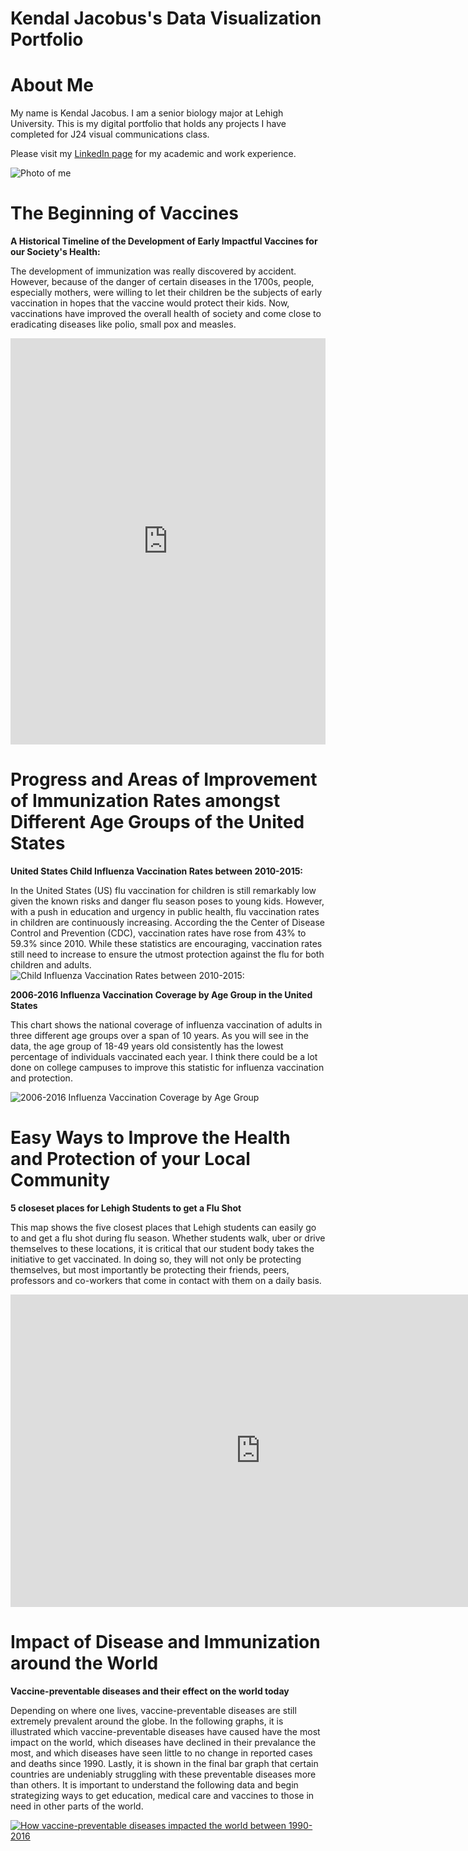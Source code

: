 # Kendal Jacobus's Data Visualization Portfolio #
# About Me #

My name is Kendal Jacobus. I am a senior biology major at Lehigh University. This is my digital portfolio that holds any projects I have completed for J24 visual communications class.

Please visit my [LinkedIn page](https://www.linkedin.com/in/kendaljacobus/) for my academic and work experience. 





![Photo of me](https://github.com/knjacobus/knjacobus.github.io/blob/master/0.jpg?raw=true)

 
# The Beginning of Vaccines #

**A Historical Timeline of the Development of Early Impactful Vaccines for our Society's Health:**

The development of immunization was really discovered by accident. However, because of the danger of certain diseases in the 1700s, people, especially mothers, were willing to let their children be the subjects of early vaccination in hopes that the vaccine would protect their kids. Now, vaccinations have improved the overall health of society and come close to eradicating diseases like polio, small pox and measles. 

<iframe src='https://cdn.knightlab.com/libs/timeline3/latest/embed/index.html?source=1A-bAMyW081kJBczeujw-KJibGlpwkvaDYI21mDTRHGk&font=Default&lang=en&initial_zoom=2&height=650' width='100%' height='650' webkitallowfullscreen mozallowfullscreen allowfullscreen frameborder='0'></iframe>

# Progress and Areas of Improvement of Immunization Rates amongst Different Age Groups of the United States #

**United States Child Influenza Vaccination Rates between 2010-2015:**

In the United States (US) flu vaccination for children is still remarkably low given the known risks and danger flu season poses to young kids. However, with a push in education and urgency in public health, flu vaccination rates in children are continuously increasing. According the the Center of Disease Control and Prevention (CDC), vaccination rates have rose from 43% to 59.3% since 2010. While these statistics are encouraging, vaccination rates still need to increase to ensure the utmost protection against the flu for both children and adults. 
![Child Influenza Vaccination Rates between 2010-2015:](https://github.com/knjacobus/knjacobus.github.io/blob/master/Child%20Influenza%20Vaccination%20Rates.png?raw=true)


**2006-2016 Influenza Vaccination Coverage by Age Group in the United States**

This chart shows the national coverage of influenza vaccination of adults in three different age groups over a span of 10 years. As you will see in the data, the age group of 18-49 years old consistently has the lowest percentage of individuals vaccinated each year. I think there could be a lot done on college campuses to improve this statistic for influenza vaccination and protection. 

![2006-2016 Influenza Vaccination Coverage by Age Group](https://github.com/knjacobus/knjacobus.github.io/blob/master/2006-2016_Influenza_Vaccine_Coverage_by_Age_Group_65_years_old_and_older_50-64_years_old_18-49_years_old_chartbuilder.png?raw=true)

# Easy Ways to Improve the Health and Protection of your Local Community #

**5 closeset places for Lehigh Students to get a Flu Shot**

This map shows the five closest places that Lehigh students can easily go to and get a flu shot during flu season. Whether students walk, uber or drive themselves to these locations, it is critical that our student body takes the initiative to get vaccinated. In doing so, they will not only be protecting themselves, but most importantly be protecting their friends, peers, professors and co-workers that come in contact with them on a daily basis. 

<iframe width="800" height="500" scrolling="no" frameborder="no" src="https://fusiontables.google.com/embedviz?q=select+col0+from+1Ml4YBpU6mMhFlnBcMkI4ZSaOCNfFtJfbWV9YHhSJ&amp;viz=MAP&amp;h=false&amp;lat=40.64317285282817&amp;lng=-75.38891945&amp;t=1&amp;z=13&amp;l=col0&amp;y=2&amp;tmplt=2&amp;hml=ONE_COL_LAT_LNG"></iframe>

# Impact of Disease and Immunization around the World #

**Vaccine-preventable diseases and their effect on the world today**

Depending on where one lives, vaccine-preventable diseases are still extremely prevalent around the globe. In the following graphs, it is illustrated which vaccine-preventable diseases have caused have the most impact on the world, which diseases have declined in their prevalance the most, and which diseases have seen little to no change in reported cases and deaths since 1990. Lastly, it is shown in the final bar graph that certain countries are undeniably struggling with these preventable diseases more than others. It is important to understand the following data and begin strategizing ways to get education, medical care and vaccines to those in need in other parts of the world. 

<div class='tableauPlaceholder' id='viz1525273589926' style='position: relative'><noscript><a href='#'><img alt='How vaccine-preventable diseases impacted the world between 1990-2016 ' src='https:&#47;&#47;public.tableau.com&#47;static&#47;images&#47;TF&#47;TFDRM6K4T&#47;1_rss.png' style='border: none' /></a></noscript><object class='tableauViz'  style='display:none;'><param name='host_url' value='https%3A%2F%2Fpublic.tableau.com%2F' /> <param name='embed_code_version' value='3' /> <param name='path' value='shared&#47;TFDRM6K4T' /> <param name='toolbar' value='yes' /><param name='static_image' value='https:&#47;&#47;public.tableau.com&#47;static&#47;images&#47;TF&#47;TFDRM6K4T&#47;1.png' /> <param name='animate_transition' value='yes' /><param name='display_static_image' value='yes' /><param name='display_spinner' value='yes' /><param name='display_overlay' value='yes' /><param name='display_count' value='yes' /></object></div> <script type='text/javascript'> var divElement = document.getElementById('viz1525273589926'); var vizElement = divElement.getElementsByTagName('object')[0]; vizElement.style.width='1016px';vizElement.style.height='991px'; var scriptElement = document.createElement('script');                    scriptElement.src = 'https://public.tableau.com/javascripts/api/viz_v1.js'; vizElement.parentNode.insertBefore(scriptElement, vizElement); </script>
